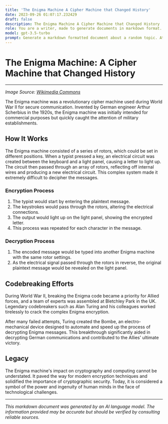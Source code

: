 ```yaml
---
title: 'The Enigma Machine A Cipher Machine that Changed History'
date: 2023-09-26 01:07:17.232429
draft: false
description: The Enigma Machine A Cipher Machine that Changed History
role: You are a writer, made to generate documents in markdown format. It is very important that all of the documents you generate are in valid markdown format.
model: gpt-3.5-turbo
prompt: Generate a markdown formatted document about a random topic. At the bottom, include a disclaimer explaining that the document was generated by you. The first line of the document should be the title. Make sure that the entire document is in proper markdown format, using a mix of various tags to make the document visually appealing.
---
```


# The Enigma Machine: A Cipher Machine that Changed History

---

*Image Source: [Wikimedia Commons](https://commons.wikimedia.org/wiki/File:EnigmaMachineLargerRelay.jpg)*

The Enigma machine was a revolutionary cipher machine used during World War II for secure communication. Invented by German engineer Arthur Scherbius in the 1920s, the Enigma machine was initially intended for commercial purposes but quickly caught the attention of military establishments.

## How It Works

The Enigma machine consisted of a series of rotors, which could be set in different positions. When a typist pressed a key, an electrical circuit was created between the keyboard and a light panel, causing a letter to light up. The circuit then passed through an array of rotors, reflecting off internal wires and producing a new electrical circuit. This complex system made it extremely difficult to decipher the messages.

### Encryption Process

1. The typist would start by entering the plaintext message.
2. The keystrokes would pass through the rotors, altering the electrical connections.
3. The output would light up on the light panel, showing the encrypted letter.
4. This process was repeated for each character in the message.

### Decryption Process

1. The encoded message would be typed into another Enigma machine with the same rotor settings.
2. As the electrical signal passed through the rotors in reverse, the original plaintext message would be revealed on the light panel.

## Codebreaking Efforts

During World War II, breaking the Enigma code became a priority for Allied forces, and a team of experts was assembled at Bletchley Park in the UK. Legendary codebreakers such as Alan Turing and his colleagues worked tirelessly to crack the complex Enigma encryption.

After many failed attempts, Turing created the Bombe, an electro-mechanical device designed to automate and speed up the process of decrypting Enigma messages. This breakthrough significantly aided in decrypting German communications and contributed to the Allies' ultimate victory.

## Legacy

The Enigma machine's impact on cryptography and computing cannot be understated. It paved the way for modern encryption techniques and solidified the importance of cryptographic security. Today, it is considered a symbol of the power and ingenuity of human minds in the face of technological challenges.

---

*This markdown document was generated by an AI language model. The information provided may be accurate but should be verified by consulting reliable sources.*